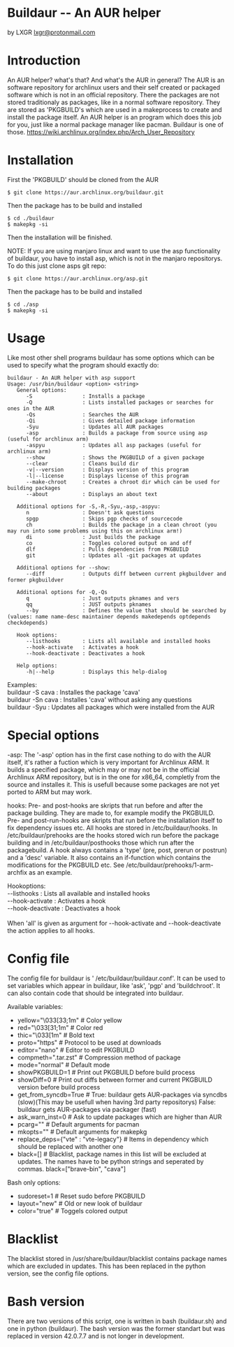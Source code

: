 # Buildaur -- An AUR helper
by LXGR <lxgr@protonmail.com>

# Introduction

An AUR helper? what's that? And what's the AUR in general?
The AUR is an software repository for archlinux users and their self created or packaged software which is not in an official repository. There the packages are not stored traditionaly as packages, like in a normal software repository. They are stored as 'PKGBUILD's which are used in a makeprocess to create and install the package itself.
An AUR helper is an program which does this job for you, just like a normal package manager like pacman.
Buildaur is one of those.
https://wiki.archlinux.org/index.php/Arch_User_Repository

# Installation

First the 'PKGBUILD' should be cloned from the AUR
```shell
$ git clone https://aur.archlinux.org/buildaur.git
```
Then the package has to be build and installed
```shell
$ cd ./buildaur
$ makepkg -si
```
Then the installation will be finished.

NOTE: If you are using manjaro linux and want to use the asp functionality of buildaur, you have to install asp, which is not in the manjaro repositorys.
To do this just clone asps git repo:
```shell
$ git clone https://aur.archlinux.org/asp.git
```
Then the package has to be build and installed
```shell
$ cd ./asp
$ makepkg -si
```
# Usage

Like most other shell programs buildaur has some options which can be used to specify what the program should exactly do:

```
buildaur - An AUR helper with asp support
Usage: /usr/bin/buildaur <option> <string>
   General options:
      -S                : Installs a package
      -Q                : Lists installed packages or searches for ones in the AUR
      -Qs               : Searches the AUR
      -Qi               : Gives detailed package information
      -Syu              : Updates all AUR packages
      -asp              : Builds a package from source using asp (useful for archlinux arm)
      -aspyu            : Updates all asp packages (useful for archlinux arm)
      --show            : Shows the PKGBUILD of a given package
      --clear           : Cleans build dir
      -v|--version      : Displays version of this program
      -l|--license      : Displays license of this program
      --make-chroot     : Creates a chroot dir which can be used for building packages
      --about           : Displays an about text

   Additional options for -S,-R,-Syu,-asp,-aspyu:
      n                 : Doesn't ask questions
      spgp              : Skips pgp checks of sourcecode
      ch                : Builds the package in a clean chroot (you may run into some problems using this on archlinux arm!)
      di                : Just builds the package
      co                : Toggles colored output on and off
      dlf               : Pulls dependencies from PKGBUILD
      git               : Updates all -git packages at updates

   Additional options for --show:
      --diff            : Outputs diff between current pkgbuildver and former pkgbuildver

   Additional options for -Q,-Qs
      q                 : Just outputs pknames and vers
      qq                : JUST outputs pknames
      --by              : Defines the value that should be searched by (values: name name-desc maintainer depends makedepends optdepends checkdepends)

   Hook options:
      --listhooks       : Lists all available and installed hooks
      --hook-activate   : Activates a hook
      --hook-deactivate : Deactivates a hook

   Help options:
      -h|--help         : Displays this help-dialog
```

Examples:<br>
    buildaur -S cava    : Installes the package 'cava'<br>
    buildaur -Sn cava   : Installes 'cava' without asking any questions<br>
    buildaur -Syu       : Updates all packages which were installed from the AUR<br>

# Special options

-asp:
  The '-asp' option has in the first case nothing to do with the AUR itself, it's rather a fuction which is very important for Archlinux ARM.
  It builds a specified package, which may or may not be in the official Archlinux ARM repository, but is in the one for x86_64, completly from the source and installes it. This is usefull because some packages are not yet ported to ARM but may work.

hooks:
  Pre- and post-hooks are skripts that run before and after the package building.
  They are made to, for example modify the PKGBUILD.
  Pre- and post-run-hooks are skripts that run before the installation itself to fix dependency issues etc.
  All hooks are stored in /etc/buildaur/hooks.
  In /etc/buildaur/prehooks are the hooks stored wich run before the package building
  and in /etc/buildaur/posthooks those which run after the packagebuild.
  A hook always contains a 'type' (pre, post, prerun or postrun) and a 'desc' variable.
  It also contains an if-function which contains the modifications for the PKGBUILD etc.
  See /etc/buildaur/prehooks/1-arm-archfix as an example.

  Hookoptions:<br>
     --listhooks       : Lists all available and installed hooks<br>
     --hook-activate   : Activates a hook<br>
     --hook-deactivate : Deactivates a hook<br><br>
     When 'all' is given as argument for --hook-activate and --hook-deactivate the action applies to all hooks.

# Config file

The config file for buildaur is ' /etc/buildaur/buildaur.conf'. It can be used to set variables which appear in buildaur, like 'ask', 'pgp' and 'buildchroot'. It can also contain code that should be integrated into buildaur.

Available variables:
- yellow="\033[33;1m" # Color yellow
- red="\033[31;1m" # Color red
- thic="\033[1m" # Bold text
- proto="https" # Protocol to be used at downloads
- editor="nano" # Editor to edit PKGBUILD
- compmeth=".tar.zst" # Compression method of package
- mode="normal" # Default mode
- showPKGBUILD=1 # Print out PKGBUILD before build process
- showDiff=0 # Print out diffs between former and current PKGBUILD version before build process
- get_from_syncdb=True # True: buildaur gets AUR-packages via syncdbs (slow)(This may be usefull when having 3rd party repositorys) False: buildaur gets AUR-packages via packager (fast)
- ask_warn_inst=0 # Ask to update packages which are higher than AUR
- pcarg="" # Default arguments for pacman
- mkopts="" # Default arguments for makepkg
- replace_deps={"vte" : "vte-legacy"} # Items in dependency which should be replaced with another one
- black=[] # Blacklist, package names in this list will be excluded at updates. The names have to be python strings and seperated by commas. black=["brave-bin", "cava"]

Bash only options:
- sudoreset=1 # Reset sudo before PKGBUILD
- layout="new" # Old or new look of buildaur
- color="true" # Toggels colored output

# Blacklist

The blacklist stored in /usr/share/buildaur/blacklist contains package names which are excluded in updates.
This has been replaced in the python version, see the config file options.

# Bash version

There are two versions of this script, one is written in bash (buildaur.sh) and one in python (buildaur). The bash version was the former standart but was replaced in version 42.0.7.7 and is not longer in development.
